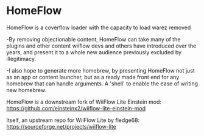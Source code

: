 # HomeFlow

HomeFlow is a coverflow loader with the capacity to load warez removed

-By removing objectionable content, HomeFlow can take many of the plugins and other content wiiflow devs and others have introduced over the years, and present it to a whole new audience previously excluded by illegitimacy.

-I also hope to generate more homebrew, by presenting HomeFlow not just as an app or content launcher, but as a ready made front end for any homebrew that can handle arguments.
A 'shell' to enable the ease of writing new homebrew.

HomeFlow is a downstream fork of WiiFlow Lite Einstein mod: https://github.com/einsteinx2/wiiflow-lite-einstein-mod

Itself, an upstream repo for WiiFlow Lite by fledge68: https://sourceforge.net/projects/wiiflow-lite

